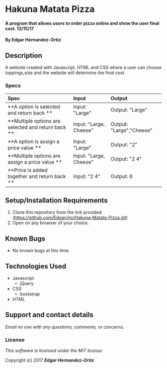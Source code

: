 # Hakuna Matata Pizza

#### A program that allows users to order pizza online and show the user final cost. 12/15/17

#### By **Edgar Hernandez-Ortiz**

## Description
A website created with Javascript, HTML and CSS where a user can choose toppings,size and the website will determine the final cost.


### Specs
| Spec | Input | Output |
| :-------------     | :------------- | :------------- |
| **A option is selected and return back ** | Input: "Large" | Output: "Large" |
| **Multiple options are selected and return back ** | Input: "Large, Cheese" | Output: "Large","Cheese" |
| **A option is assign a price value ** | Input: "Large" | Output: "2" |
| **Multiple options are assign a price value ** | Input: "Large, Cheese" | Output: "2 4" |
| **Price is added together and return back ** | Input: "2 4" | Output: 6 |

## Setup/Installation Requirements
1. Clone this repository from the link provided.(https://github.com/Edgarcho/Hakuna-Matata-Pizza.git)
2. Open on any browser of your choice.

## Known Bugs
* No known bugs at this time.

## Technologies Used
* Javascript
  * jQuery
* CSS
  * bootstrap
* HTML

## Support and contact details
_Email no one with any questions, comments, or concerns._

### License
*This software is licensed under the MIT license*

Copyright (c) 2017 **_Edgar Hernandez-Ortiz_**
